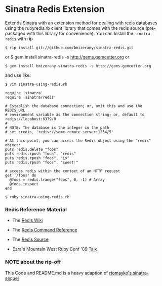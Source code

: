 Sinatra Redis Extension
========================

Extends [Sinatra](http://www.sinatrarb.com/) with an extension method for
dealing with redis databases using the rubyredis.rb client library that
comes with the redis source (pre-packaged with this library for convenience).
You can Install the `sinatra-redis` with rip

    $ rip install git://github.com/bmizerany/sinatra-redis.git

or
    $ gem install sinatra-redis -s http://gems.gemcutter.org
or

    $ gem install bmizerany-sinatra-redis -s http://gems.gemcutter.org

and use like:

    $ vim sinatra-using-redis.rb

    require 'sinatra'
    require 'sinatra/redis'

    # Establish the database connection; or, omit this and use the REDIS_URL
    # environment variable as the connection string; or, default to redis://locahost:6379/0
    #
    # NOTE: The database is the integer in the path
    # set :redis, 'redis://some-remote-server:1234/5' 

    # At this point, you can access the Redis object using the "redis" object:
    puts redis.delete "foos"
    puts redis.rpush "foos", "redis"
    puts redis.rpush "foos", "is"
    puts redis.rpush "foos", "sweet!"

    # access redis within the context of an HTTP request
    get '/foos' do
      @foos = redis.lrange("foos", 0, -1) # Array
      @foos.inspect
    end

    $ ruby sinatra-using-redis.rb

### Redis Reference Material

  * The [Redis Wiki](http://code.google.com/p/redis/)

  * The [Redis Command Reference](http://code.google.com/p/redis/wiki/CommandReference)

  * The [Redis Source](http://github.com/antirez/redis)

  * Ezra's Mountain West Ruby Conf '09 [Talk](http://mwrc2009.confreaks.com/13-mar-2009-19-24-redis-key-value-nirvana-ezra-zygmuntowicz.html)

### NOTE about the rip-off

  This Code and README.md is a heavy adaption of [rtomayko's sinatra-sequel](http://github.com/rtomayko/sinatra-sequel/)
